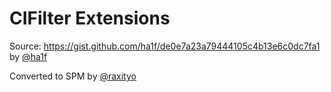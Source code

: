 # CIFilter Extensions

Source: https://gist.github.com/ha1f/de0e7a23a79444105c4b13e6c0dc7fa1 by [@ha1f](https://github.com/ha1f)

Converted to SPM by [@raxityo](https://github.com/raxityo)